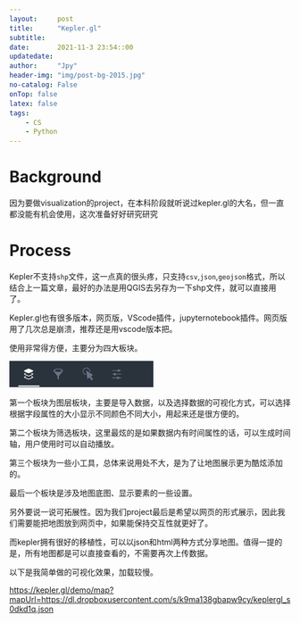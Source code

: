 ```yaml
---
layout:     post
title:      "Kepler.gl"
subtitle:   
date:       2021-11-3 23:54::00
updatedate:
author:     "Jpy"
header-img: "img/post-bg-2015.jpg"
no-catalog: False
onTop: false
latex: false
tags:
    - CS
    - Python
---
```


# Background

因为要做visualization的project，在本科阶段就听说过kepler.gl的大名，但一直都没能有机会使用，这次准备好好研究研究

# Process

Kepler不支持`shp`文件，这一点真的很头疼，只支持`csv`,`json`,`geojson`格式，所以结合上一篇文章，最好的办法是用QGIS去另存为一下shp文件，就可以直接用了。

Kepler.gl也有很多版本，网页版，VScode插件，jupyternotebook插件。网页版用了几次总是崩溃，推荐还是用vscode版本把。

使用非常得方便，主要分为四大板块。

![image-20211103235718888](https://raw.githubusercontent.com/Jia-py/blog_picture/master/img/image-20211103235718888.png)

第一个板块为图层板块，主要是导入数据，以及选择数据的可视化方式，可以选择根据字段属性的大小显示不同颜色不同大小，用起来还是很方便的。

第二个板块为筛选板块，这里最炫的是如果数据内有时间属性的话，可以生成时间轴，用户使用时可以自动播放。

第三个板块为一些小工具，总体来说用处不大，是为了让地图展示更为酷炫添加的。

最后一个板块是涉及地图底图、显示要素的一些设置。

另外要说一说可拓展性。因为我们project最后是希望以网页的形式展示，因此我们需要能把地图放到网页中，如果能保持交互性就更好了。

而kepler拥有很好的移植性，可以以json和html两种方式分享地图。值得一提的是，所有地图都是可以直接查看的，不需要再次上传数据。

以下是我简单做的可视化效果，加载较慢。

https://kepler.gl/demo/map?mapUrl=https://dl.dropboxusercontent.com/s/k9ma138gbapw9cy/keplergl_s0dkd1q.json